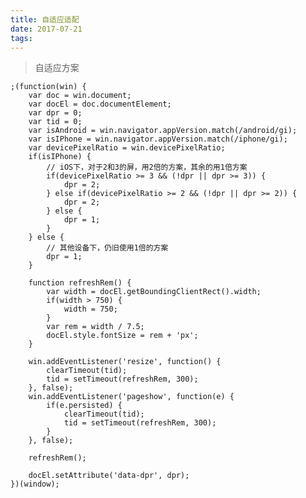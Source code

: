 ```yaml
---
title: 自适应适配
date: 2017-07-21 
tags:
---
```

> 自适应方案

 <!-- more -->   

    ;(function(win) {
    	var doc = win.document;
    	var docEl = doc.documentElement;
    	var dpr = 0;
    	var tid = 0;
    	var isAndroid = win.navigator.appVersion.match(/android/gi);
    	var isIPhone = win.navigator.appVersion.match(/iphone/gi);
    	var devicePixelRatio = win.devicePixelRatio;
    	if(isIPhone) {
    		// iOS下，对于2和3的屏，用2倍的方案，其余的用1倍方案
    		if(devicePixelRatio >= 3 && (!dpr || dpr >= 3)) {
    			dpr = 2;
    		} else if(devicePixelRatio >= 2 && (!dpr || dpr >= 2)) {
    			dpr = 2;
    		} else {
    			dpr = 1;
    		}
    	} else {
    		// 其他设备下，仍旧使用1倍的方案
    		dpr = 1;
    	}
    
    	function refreshRem() {
    		var width = docEl.getBoundingClientRect().width;
    		if(width > 750) {
    			width = 750;
    		}
    		var rem = width / 7.5;
    		docEl.style.fontSize = rem + 'px';
    	}
    
    	win.addEventListener('resize', function() {
    		clearTimeout(tid);
    		tid = setTimeout(refreshRem, 300);
    	}, false);
    	win.addEventListener('pageshow', function(e) {
    		if(e.persisted) {
    			clearTimeout(tid);
    			tid = setTimeout(refreshRem, 300);
    		}
    	}, false);
    
    	refreshRem();
    
    	docEl.setAttribute('data-dpr', dpr);
    })(window);



